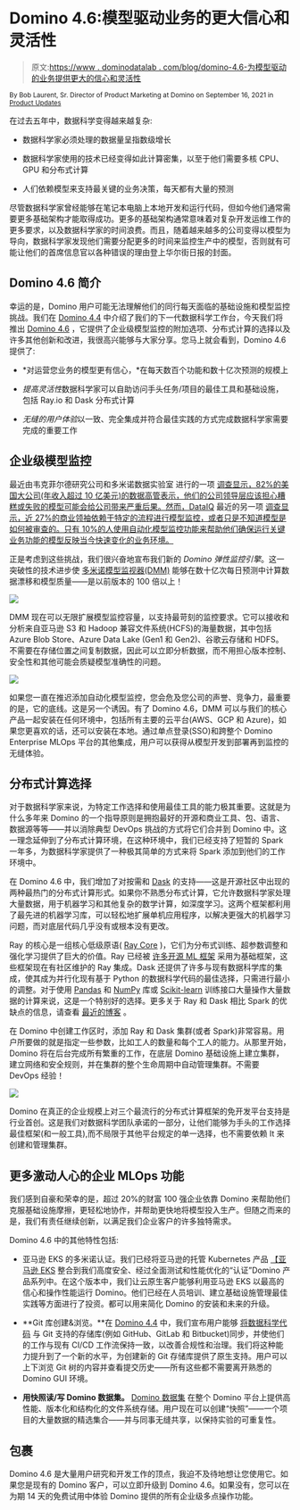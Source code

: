 # Domino 4.6:模型驱动业务的更大信心和灵活性

> 原文:[https://www . dominodatalab . com/blog/domino-4.6-为模型驱动的业务提供更大的信心和灵活性](https://www.dominodatalab.com/blog/domino-4.6-delivers-greater-confidence-and-flexibility-for-the-model-driven-business)

<small class="t-small">By Bob Laurent, Sr. Director of Product Marketing at Domino on September 16, 2021 in [Product Updates](/blog/tag/product-updates)</small>

在过去五年中，数据科学变得越来越复杂:

*   数据科学家必须处理的数据量呈指数级增长

*   数据科学家使用的技术已经变得如此计算密集，以至于他们需要多核 CPU、GPU 和分布式计算

*   人们依赖模型来支持最关键的业务决策，每天都有大量的预测

尽管数据科学家曾经能够在笔记本电脑上本地开发和运行代码，但如今他们通常需要更多基础架构才能取得成功。更多的基础架构通常意味着对复杂开发运维工作的更多要求，以及数据科学家的时间浪费。而且，随着越来越多的公司变得以模型为导向，数据科学家发现他们需要分配更多的时间来监控生产中的模型，否则就有可能让他们的首席信息官以各种错误的理由登上华尔街日报的封面。

## Domino 4.6 简介

幸运的是，Domino 用户可能无法理解他们的同行每天面临的基础设施和模型监控挑战。我们在 [Domino 4.4](https://www.dominodatalab.com/news/domino-4-4-boosts-data-scientists-ability-to-work-the-way-they-want-and-maximize-productivity/) 中介绍了我们的下一代数据科学工作台，今天我们将推出 [Domino 4.6](/news/domino-data-lab-upgrades-enterprise-mlops-platform-to-support-model-monitoring-at-100x-scale-across-all-major-public-clouds) ，它提供了企业级模型监控的附加选项、分布式计算的选择以及许多其他创新和改进，我很高兴能够与大家分享。您马上就会看到，Domino 4.6 提供了:

*   *对运营您业务的模型更有信心，*在每天数百个功能和数十亿次预测的规模上

*   *提高灵活性*数据科学家可以自助访问手头任务/项目的最佳工具和基础设施，包括 Ray.io 和 Dask 分布式计算

*   *无缝的用户体验*以一致、完全集成并符合最佳实践的方式完成数据科学家需要完成的重要工作

## 企业级模型监控

最近由韦克菲尔德研究公司和多米诺数据实验室 进行的一项 [调查显示，82%的美国大公司(年收入超过 10 亿美元)的数据高管表示，他们的公司领导层应该担心糟糕或失败的模型可能会给公司带来严重后果。然而，DataIQ](https://www.dominodatalab.com/resources/data-science-needs-to-grow-up/) 最近的另一项 [调查显示，近 27%的商业领袖依赖于特定的流程进行模型监控，或者只是不知道模型是如何被审查的。只有 10%的人使用自动化模型监控功能来帮助他们确保运行关键业务功能的模型反映当今快速变化的业务环境。](https://www.dominodatalab.com/resources/dataiq-survey-how-to-scale-data-science/)

正是考虑到这些挑战，我们很兴奋地宣布我们新的 *Domino 弹性监控引擎*。这一突破性的技术进步使 [多米诺模型监视器(DMM)](https://www.dominodatalab.com/product/domino-model-monitor) 能够在数十亿次每日预测中计算数据漂移和模型质量——是以前版本的 100 倍以上！

![](../Images/ffb3e007b158703ae41f7995140290df.png)

DMM 现在可以无限扩展模型监控容量，以支持最苛刻的监控要求。它可以接收和分析来自亚马逊 S3 和 Hadoop 兼容文件系统(HCFS)的海量数据，其中包括 Azure Blob Store、Azure Data Lake (Gen1 和 Gen2)、谷歌云存储和 HDFS。不需要在存储位置之间复制数据，因此可以立即分析数据，而不用担心版本控制、安全性和其他可能会质疑模型准确性的问题。

![](../Images/740805c9992c5c6b95aa9bfeea698687.png)

如果您一直在推迟添加自动化模型监控，您会危及您公司的声誉、竞争力，最重要的是，它的底线。这是另一个诱因。有了 Domino 4.6，DMM 可以与我们的核心产品一起安装在任何环境中，包括所有主要的云平台(AWS、GCP 和 Azure)，如果您更喜欢的话，还可以安装在本地。通过单点登录(SSO)和跨整个 Domino Enterprise MLOps 平台的其他集成，用户可以获得从模型开发到部署再到监控的无缝体验。

## 分布式计算选择

对于数据科学家来说，为特定工作选择和使用最佳工具的能力极其重要。这就是为什么多年来 Domino 的一个指导原则是拥抱最好的开源和商业工具、包、语言、数据源等等——并以消除典型 DevOps 挑战的方式将它们合并到 Domino 中。这一理念延伸到了分布式计算环境，在这种环境中，我们已经支持了短暂的 Spark 一年多，为数据科学家提供了一种极其简单的方式来将 Spark 添加到他们的工作环境中。

在 Domino 4.6 中，我们增加了对按需[](https://ray.io/)和 [Dask](https://dask.org/) 的支持——这是开源社区中出现的两种最热门的分布式计算形式。如果你不熟悉分布式计算，它允许数据科学家处理大量数据，用于机器学习和其他复杂的数学计算，如深度学习。这两个框架都利用了最先进的机器学习库，可以轻松地扩展单机应用程序，以解决更强大的机器学习问题，而对底层代码几乎没有或根本没有更改。

Ray 的核心是一组核心低级原语( [Ray Core](https://docs.ray.io/en/latest/walkthrough.html) )，它们为分布式训练、超参数调整和强化学习提供了巨大的价值。Ray 已经被 [许多开源 ML 框架](https://docs.ray.io/en/latest/ray-libraries.html#ray-oss-list) 采用为基础框架，这些框架现在有社区维护的 Ray 集成。Dask 还提供了许多与现有数据科学库的集成，使其成为并行化现有基于 Python 的数据科学代码的最佳选择，只需进行最小的调整。对于使用 [Pandas](https://docs.dask.org/en/latest/dataframe-best-practices.html) 和 [NumPy](https://docs.dask.org/en/latest/array-best-practices.html) 库或 [Scikit-learn](https://docs.dask.org/en/latest/gpu.html) 训练接口大量操作大量数据的计算来说，这是一个特别好的选择。更多关于 Ray 和 Dask 相比 Spark 的优缺点的信息，请查看 [最近的博客](https://blog.dominodatalab.com/spark-dask-ray-choosing-the-right-framework) 。

在 Domino 中创建工作区时，添加 Ray 和 Dask 集群(或者 Spark)非常容易[](https://docs.dominodatalab.com/en/latest/reference/dask/Working_with_your_cluster.html)。用户所要做的就是指定一些参数，比如工人的数量和每个工人的能力。从那里开始，Domino 将在后台完成所有繁重的工作，在底层 Domino 基础设施上建立集群，建立网络和安全规则，并在集群的整个生命周期中自动管理集群。不需要 DevOps 经验！

![](../Images/f330365edb45b182b3219dad8ecd2207.png)

Domino 在真正的企业规模上对三个最流行的分布式计算框架的免开发平台支持是行业首创。这是我们对数据科学团队承诺的一部分，让他们能够为手头的工作选择最佳框架(和一般工具),而不局限于其他平台规定的单一选择，也不需要依赖 It 来创建和管理集群。

## 更多激动人心的企业 MLOps 功能

我们感到自豪和荣幸的是，超过 20%的财富 100 强企业依靠 Domino 来帮助他们克服基础设施摩擦，更轻松地协作，并帮助更快地将模型投入生产。但随之而来的是，我们有责任继续创新，以满足我们企业客户的许多独特需求。

Domino 4.6 中的其他特性包括:

*   亚马逊 EKS 的多米诺认证。我们已经将亚马逊的托管 Kubernetes 产品 [【亚马逊 EKS](https://aws.amazon.com/eks/) 整合到我们高度安全、经过全面测试和性能优化的“认证”Domino 产品系列中。在这个版本中，我们让云原生客户能够利用亚马逊 EKS 以最高的信心和操作性能运行 Domino。他们已经在人员培训、建立基础设施管理最佳实践等方面进行了投资。都可以用来简化 Domino 的安装和未来的升级。

*   **Git 库创建&浏览。**在 [Domino 4.4](https://www.dominodatalab.com/blog/domino-4-4-liberates-data-scientists-to-maximize-productivity) 中，我们宣布用户能够 [将数据科学代码](https://docs.dominodatalab.com/en/latest/reference/projects/git/index.html) 与 Git 支持的存储库(例如 GitHub、GitLab 和 Bitbucket)同步，并使他们的工作与现有 CI/CD 工作流保持一致，以改善合规性和治理。我们将这种能力提升到了一个新的水平，为创建新的 Git 存储库提供了原生支持。用户可以上下浏览 Git 树的内容并查看提交历史——所有这些都不需要离开熟悉的 Domino GUI 环境。

*   **用快照读/写 Domino 数据集。** [Domino 数据集](https://docs.dominodatalab.com/en/latest/reference/data/data_in_domino/datasets.html) 在整个 Domino 平台上提供高性能、版本化和结构化的文件系统存储。用户现在可以创建“快照”——一个项目的大量数据的精选集合——并与同事无缝共享，以保持实验的可重复性。

## 包裹

Domino 4.6 是大量用户研究和开发工作的顶点，我迫不及待地想让您使用它。如果您是现有的 Domino 客户，可以立即升级到 Domino 4.6。如果没有，您可以在为期 14 天的免费试用[](https://www.dominodatalab.com/trial/)中体验 Domino 提供的所有企业级多点操作功能。